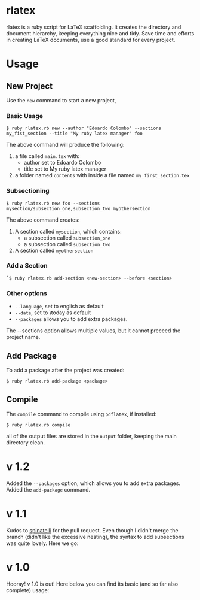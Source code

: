 # rlatex

rlatex is a ruby script for LaTeX scaffolding. It creates the directory and document hierarchy, keeping everything nice 
and tidy. Save time and efforts in creating LaTeX documents, use a good standard for every project.

# Usage

## New Project

Use the `new` command to start a new project,

### Basic Usage

    $ ruby rlatex.rb new --author "Edoardo Colombo" --sections my_fist_section --title "My ruby latex manager" foo

The above command will produce the following:

1. a file called `main.tex` with:
    *   author set to Edoardo Colombo
    *   title set to My ruby latex manager
2. a folder named `contents` with inside a file named `my_first_section.tex`


### Subsectioning


    $ ruby rlatex.rb new foo --sections mysection/subsection_one,subsection_two myothersection

The above command creates:

1. A section called `mysection`, which contains:
    *   a subsection called `subsection_one`
    *   a subsection called `subsection_two`
2. A section called `myothersection`

### Add a Section

    `$ ruby rlatex.rb add-section <new-section> --before <section>


### Other options


*    `--language`, set to english as default
*    `--date`, set to \today as default
*    `--packages` allows you to add extra packages.

The --sections option allows multiple values, but it cannot preceed the project name.

## Add Package


To add a package after the project was created:
    

    $ ruby rlatex.rb add-package <package>


## Compile


The `compile` command to compile using `pdflatex`, if installed:

    $ ruby rlatex.rb compile

all of the output files are stored in the `output` folder, keeping the main directory clean.



# v 1.2
Added the `--packages` option, which allows you to add extra packages. Added the `add-package` command.

# v 1.1
Kudos to [spinatelli](https://github.com/spinatelli "spinatelli") for the pull request. Even though I didn't merge
the branch (didn't like the excessive nesting), the syntax to add subsections was quite lovely. Here we go: 

# v 1.0
Hooray! v 1.0 is out! Here below you can find its basic (and so far also complete) usage:
